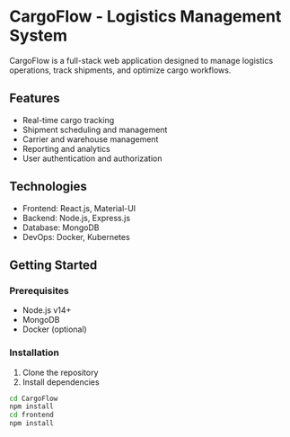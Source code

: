 # CargoFlow - Logistics Management System

CargoFlow is a full-stack web application designed to manage logistics operations, track shipments, and optimize cargo workflows.

## Features

- Real-time cargo tracking
- Shipment scheduling and management
- Carrier and warehouse management
- Reporting and analytics
- User authentication and authorization

## Technologies

- Frontend: React.js, Material-UI
- Backend: Node.js, Express.js
- Database: MongoDB
- DevOps: Docker, Kubernetes

## Getting Started

### Prerequisites

- Node.js v14+
- MongoDB
- Docker (optional)

### Installation

1. Clone the repository
2. Install dependencies

```bash
cd CargoFlow
npm install
cd frontend
npm install